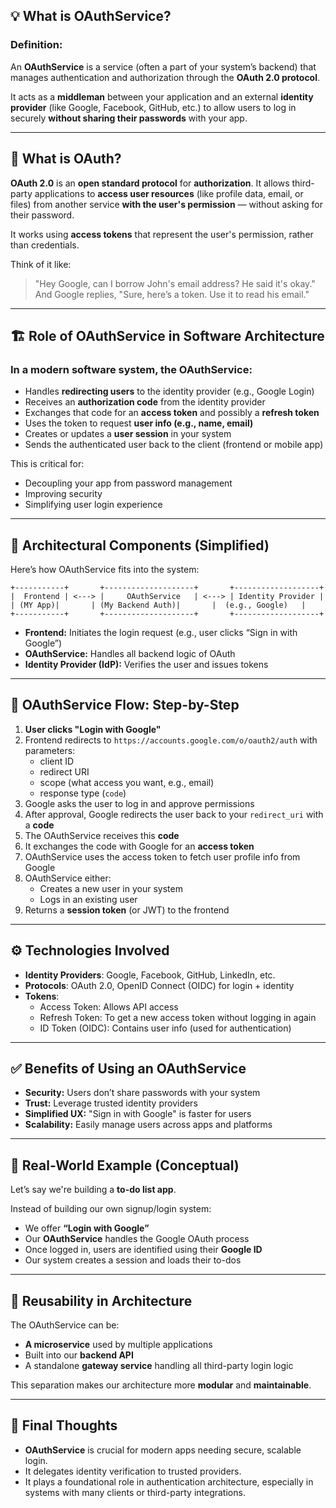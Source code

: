 ## 💡 What is OAuthService?

### **Definition:**
An **OAuthService** is a service (often a part of your system’s backend) that manages authentication and authorization through the **OAuth 2.0 protocol**.

It acts as a **middleman** between your application and an external **identity provider** (like Google, Facebook, GitHub, etc.) to allow users to log in securely **without sharing their passwords** with your app.

---

## 🔐 What is OAuth?

**OAuth 2.0** is an **open standard protocol** for **authorization**. It allows third-party applications to **access user resources** (like profile data, email, or files) from another service **with the user's permission** — without asking for their password.

It works using **access tokens** that represent the user's permission, rather than credentials.

Think of it like:
> "Hey Google, can I borrow John's email address? He said it's okay."  
> And Google replies, "Sure, here’s a token. Use it to read his email."

---

## 🏗️ Role of OAuthService in Software Architecture

### **In a modern software system, the OAuthService:**
- Handles **redirecting users** to the identity provider (e.g., Google Login)
- Receives an **authorization code** from the identity provider
- Exchanges that code for an **access token** and possibly a **refresh token**
- Uses the token to request **user info (e.g., name, email)**
- Creates or updates a **user session** in your system
- Sends the authenticated user back to the client (frontend or mobile app)

This is critical for:
- Decoupling your app from password management
- Improving security
- Simplifying user login experience

---

## 🧩 Architectural Components (Simplified)

Here’s how OAuthService fits into the system:

```
+-----------+       +--------------------+       +-------------------+
|  Frontend | <---> |     OAuthService   | <---> | Identity Provider |
| (MY App)|       | (My Backend Auth)|       |  (e.g., Google)   |
+-----------+       +--------------------+       +-------------------+
```

- **Frontend:** Initiates the login request (e.g., user clicks “Sign in with Google”)
- **OAuthService:** Handles all backend logic of OAuth
- **Identity Provider (IdP):** Verifies the user and issues tokens

---

## 🔄 OAuthService Flow: Step-by-Step

1. **User clicks "Login with Google"**
2. Frontend redirects to `https://accounts.google.com/o/oauth2/auth` with parameters:
   - client ID
   - redirect URI
   - scope (what access you want, e.g., email)
   - response type (`code`)
3. Google asks the user to log in and approve permissions
4. After approval, Google redirects the user back to your `redirect_uri` with a **code**
5. The OAuthService receives this **code**
6. It exchanges the code with Google for an **access token**
7. OAuthService uses the access token to fetch user profile info from Google
8. OAuthService either:
   - Creates a new user in your system
   - Logs in an existing user
9. Returns a **session token** (or JWT) to the frontend

---

## ⚙️ Technologies Involved

- **Identity Providers**: Google, Facebook, GitHub, LinkedIn, etc.
- **Protocols**: OAuth 2.0, OpenID Connect (OIDC) for login + identity
- **Tokens**:
  - Access Token: Allows API access
  - Refresh Token: To get a new access token without logging in again
  - ID Token (OIDC): Contains user info (used for authentication)

---

## ✅ Benefits of Using an OAuthService

- **Security:** Users don’t share passwords with your system
- **Trust:** Leverage trusted identity providers
- **Simplified UX:** "Sign in with Google" is faster for users
- **Scalability:** Easily manage users across apps and platforms

---

## 🧪 Real-World Example (Conceptual)

Let’s say we're building a **to-do list app**.

Instead of building our own signup/login system:
- We offer **“Login with Google”**
- Our **OAuthService** handles the Google OAuth process
- Once logged in, users are identified using their **Google ID**
- Our system creates a session and loads their to-dos

---

## 🔁 Reusability in Architecture

The OAuthService can be:
- **A microservice** used by multiple applications
- Built into our **backend API**
- A standalone **gateway service** handling all third-party login logic

This separation makes our architecture more **modular** and **maintainable**.

---

## 🧠 Final Thoughts

- **OAuthService** is crucial for modern apps needing secure, scalable login.
- It delegates identity verification to trusted providers.
- It plays a foundational role in authentication architecture, especially in systems with many clients or third-party integrations.